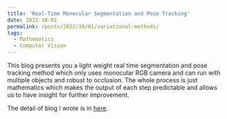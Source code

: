 ```yaml
---
title: 'Real-Time Monocular Segmentation and Pose Tracking'
date: 2022-10-01
permalink: /posts/2022/10/01/variational-methods/
tags:
  - Mathematics
  - Computer Vision
---
```


This blog presents you a light weight real time segmentation and pose tracking method which only uses monocular RGB camera and can run with multiple objects and robust to occlusion. The whole process is just mathematics which makes the output of each step predictable and allows us to have insight for further improvement.

The detail of blog I wrote is in [here](https://graphicsminer.github.io/mathematics/2022/10/01/Real-Time-Monocular-Segmentation-and-Pose-Tracking.html).